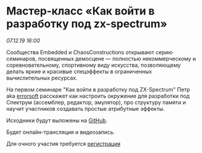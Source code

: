 # Мастер-класс «Как войти в разработку под zx-spectrum»

_07.12.19 16:00_

Сообщества Embedded и ChaosConstructions открывают серию семинаров, посвященных демосцене — полностью некоммерческому и соревновательному, спортивному виду искусства, позволяющему делать яркие и красивые спецэффекты в ограниченных вычислительных ресурсах.

На первом семинаре "Как войти в разработку под ZX-Spectrum"  Петр aka [errorsoft](https://github.com/errorcalc) расскажет как настроить окружение для разработки под Спектрум (ассемблер, редактор, эмулятор), про структуру памяти и научит участников создавать простые атрибутные эффекты.

Исходники будут выложены на [GitHub](https://github.com/ChaosConstructions).

Будет онлайн-трансляция и видеозапись.

Для очного участия требуется [регистрация](https://www.meetup.com/Embedded-Systems-Meetup-St-Petersburg/events/266890143/)
